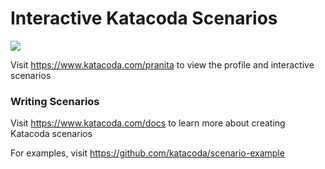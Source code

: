 # Interactive Katacoda Scenarios

[![](http://shields.katacoda.com/katacoda/pranita/count.svg)](https://www.katacoda.com/pranita "Get your profile on Katacoda.com")

Visit https://www.katacoda.com/pranita to view the profile and interactive scenarios

### Writing Scenarios
Visit https://www.katacoda.com/docs to learn more about creating Katacoda scenarios

For examples, visit https://github.com/katacoda/scenario-example
